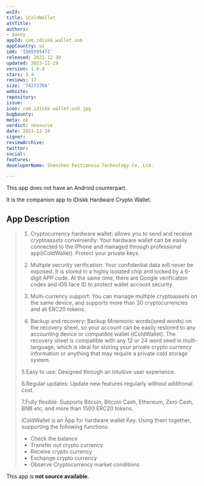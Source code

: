 ```yaml
---
wsId: 
title: iColdWallet
altTitle: 
authors:
- danny
appId: com.idiskk.wallet.usb
appCountry: us
idd: '1585595473'
released: 2021-12-30
updated: 2023-11-29
version: 1.0.4
stars: 3.4
reviews: 17
size: '74272768'
website: 
repository: 
issue: 
icon: com.idiskk.wallet.usb.jpg
bugbounty: 
meta: ok
verdict: nosource
date: 2023-12-18
signer: 
reviewArchive: 
twitter: 
social: 
features: 
developerName: Shenzhen Feitianxia Technology Co, Ltd.

---
```


This app does not have an Android counterpart. 

It is the companion app to iDiskk Hardware Crypto Wallet. 

## App Description

> 1. Cryptocurrency hardware wallet: allows you to send and receive cryptoassets conveniently. Your hardware wallet can be easily connected to the iPhone and managed through professional app(iColdWallet). Protect your private keys.
>
> 2. Multiple security verification: Your confidential data will never be exposed. It is stored in a highly isolated chip and locked by a 6-digit APP code. At the same time, there are Google verification codes and iOS face ID to protect wallet account security.
>
> 3. Multi-currency support: You can manage multiple cryptoassets on the same device, and supports more than 30 cryptocurrencies and all ERC20 tokens.
>
> 4. Backup and recovery: Backup Mnemonic words(seed words) on the recovery sheet, so your account can be easily restored to any accounting device or compatible wallet (iColdWallet). The recovery sheet is compatible with any 12 or 24 word seed in multi-language, which is ideal for storing your private crypto currency information or anything that may require a private cold storage system.
>
> 5.Easy to use: Designed through an intuitive user experience.
>
> 6.Regular updates: Update new features regularly without additional cost.
>
> 7.Fully flexible: Supports Bitcoin, Bitcoin Cash, Ethereum, Zero Cash, BNB etc, and more than 1500 ERC20 tokens.
>
> iColdWallet is an App for hardware wallet Key. Using them together, supporting the following functions:
>
> - Check the balance
> - Transfer out crypto currency
> - Receive crypto currency
> - Exchange crypto currency
> - Observe Cryptocurrency market conditions

This app is **not source available**.
